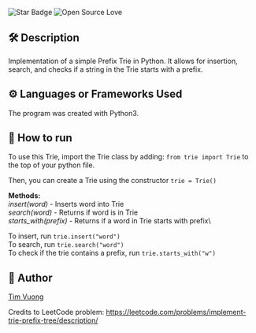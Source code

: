 <!--Please do not remove this part-->

![Star Badge](https://img.shields.io/static/v1?label=%F0%9F%8C%9F&message=If%20Useful&style=style=flat&color=BC4E99)
![Open Source Love](https://badges.frapsoft.com/os/v1/open-source.svg?v=103)

## 🛠️ Description

Implementation of a simple Prefix Trie in Python. It allows for insertion, search, and checks if a string in the Trie starts with a prefix.

## ⚙️ Languages or Frameworks Used

The program was created with Python3.

## 🌟 How to run

To use this Trie, import the Trie class by adding:
`from trie import Trie` to the top of your python file.

Then, you can create a Trie using the constructor `trie = Trie()`

**Methods:**\
 _insert(word)_ - Inserts word into Trie\
 _search(word)_ - Returns if word is in Trie\
 _starts_with(prefix)_ - Returns if a word in Trie starts with prefix\

To insert, run `trie.insert("word")`\
To search, run `trie.search("word")`\
To check if the trie contains a prefix, run `trie.starts_with("w")`

## 🤖 Author

[Tim Vuong](https://github.com/Tim-Vuong)

Credits to LeetCode problem:
https://leetcode.com/problems/implement-trie-prefix-tree/description/
